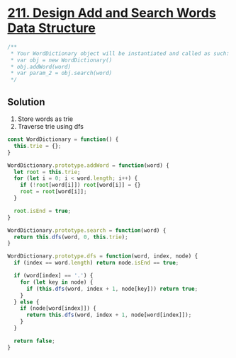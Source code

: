 # [211. Design Add and Search Words Data Structure](https://leetcode.com/problems/design-add-and-search-words-data-structure/)

```js
/** 
 * Your WordDictionary object will be instantiated and called as such:
 * var obj = new WordDictionary()
 * obj.addWord(word)
 * var param_2 = obj.search(word)
 */
```

## Solution
1. Store words as trie
2. Traverse trie using dfs

```js
const WordDictionary = function() {
  this.trie = {};
}

WordDictionary.prototype.addWord = function(word) {
  let root = this.trie;
  for (let i = 0; i < word.length; i++) {
    if (!root[word[i]]) root[word[i]] = {}
    root = root[word[i]];
  }

  root.isEnd = true;
}

WordDictionary.prototype.search = function(word) {
  return this.dfs(word, 0, this.trie);
}

WordDictionary.prototype.dfs = function(word, index, node) {
  if (index == word.length) return node.isEnd == true;

  if (word[index] == '.') {
    for (let key in node) {
      if (this.dfs(word, index + 1, node[key])) return true;
    }
  } else {
    if (node[word[index]]) {
      return this.dfs(word, index + 1, node[word[index]]);
    }
  }

  return false;
}
```

